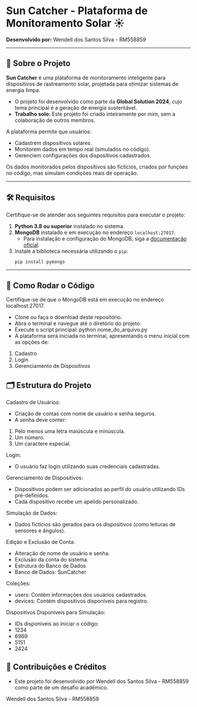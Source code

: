 # Sun Catcher - Plataforma de Monitoramento Solar ☀️  
**Desenvolvido por:** Wendell dos Santos Silva - RM558859  

---

## 📖 Sobre o Projeto  
**Sun Catcher** é uma plataforma de monitoramento inteligente para dispositivos de rastreamento solar, projetada para otimizar sistemas de energia limpa.  
- O projeto foi desenvolvido como parte da **Global Solution 2024**, cujo tema principal é a geração de energia sustentável.  
- **Trabalho solo:** Este projeto foi criado inteiramente por mim, sem a colaboração de outros membros.  

A plataforma permite que usuários:
- Cadastrem dispositivos solares.
- Monitorem dados em tempo real (simulados no código).  
- Gerenciem configurações dos dispositivos cadastrados.

Os dados monitorados pelos dispositivos são fictícios, criados por funções no código, mas simulam condições reais de operação.  

---

## 🛠️ Requisitos  
Certifique-se de atender aos seguintes requisitos para executar o projeto:  
1. **Python 3.8 ou superior** instalado no sistema.  
2. **MongoDB** instalado e em execução no endereço `localhost:27017`.  
   - Para instalação e configuração do MongoDB, siga a [documentação oficial](https://www.mongodb.com/try/download/community).  
3. Instale a biblioteca necessária utilizando o `pip`:  
   ```bash
   pip install pymongo
   
 ---  
 
## 🚀 Como Rodar o Código

Certifique-se de que o MongoDB está em execução no endereço localhost:27017.

- Clone ou faça o download deste repositório.
- Abra o terminal e navegue até o diretório do projeto.
- Execute o script principal:
python nome_do_arquivo.py
- A plataforma será iniciada no terminal, apresentando o menu inicial com as opções de:
1. Cadastro
2. Login
3. Gerenciamento de Dispositivos

## 🗂️ Estrutura do Projeto

Cadastro de Usuários:
- Criação de contas com nome de usuário e senha seguros.
- A senha deve conter:
1. Pelo menos uma letra maiúscula e minúscula.
2. Um número.
3. Um caractere especial.

Login:
- O usuário faz login utilizando suas credenciais cadastradas.
  
Gerenciamento de Dispositivos:
- Dispositivos podem ser adicionados ao perfil do usuário utilizando IDs pré-definidos.
- Cada dispositivo recebe um apelido personalizado.

Simulação de Dados:
- Dados fictícios são gerados para os dispositivos (como leituras de sensores e ângulos).

Edição e Exclusão de Conta:
- Alteração de nome de usuário e senha.
- Exclusão da conta do sistema.
- Estrutura do Banco de Dados
- Banco de Dados: SunCatcher

Coleções:
- users: Contém informações dos usuários cadastrados.
- devices: Contém dispositivos disponíveis para registro.

Dispositivos Disponíveis para Simulação:
- IDs disponíveis ao iniciar o código:
- 1234
- 6969
- 5151
- 2424

## 🌟 Contribuições e Créditos
- Este projeto foi desenvolvido por Wendell dos Santos Silva - RM558859 como parte de um desafio acadêmico.

Wendell dos Santos Silva - RM558859
